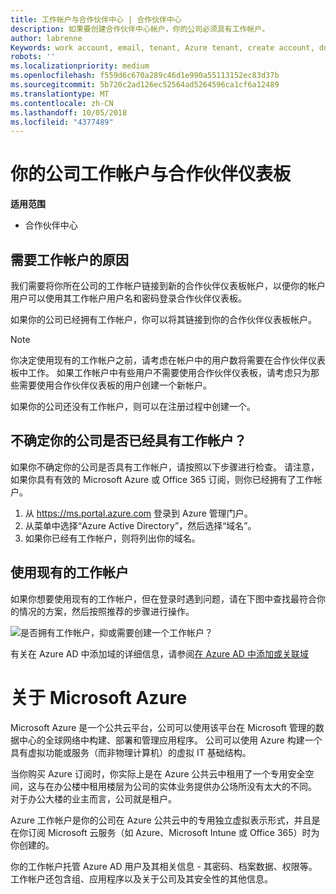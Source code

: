 ```yaml
---
title: 工作帐户与合作伙伴中心 | 合作伙伴中心
description: 如果要创建合作伙伴中心帐户，你的公司必须具有工作帐户。
author: labrenne
Keywords: work account, email, tenant, Azure tenant, create account, domain name
robots: ''
ms.localizationpriority: medium
ms.openlocfilehash: f559d6c670a289c46d1e990a55113152ec83d37b
ms.sourcegitcommit: 5b720c2ad126ec52564ad5264596ca1cf6a12489
ms.translationtype: MT
ms.contentlocale: zh-CN
ms.lasthandoff: 10/05/2018
ms.locfileid: "4377489"
---
```

# <a name="your-company-work-account-and-the-partner-dashboard"></a>你的公司工作帐户与合作伙伴仪表板  

**适用范围**

-  合作伙伴中心

## <a name="why-you-need-a-work-account"></a>需要工作帐户的原因

我们需要将你所在公司的工作帐户链接到新的合作伙伴仪表板帐户，以便你的帐户用户可以使用其工作帐户用户名和密码登录合作伙伴仪表板。

如果你的公司已经拥有工作帐户，你可以将其链接到你的合作伙伴仪表板帐户。 

> [!NOTE]  
>  你决定使用现有的工作帐户之前，请考虑在帐户中的用户数将需要在合作伙伴仪表板中工作。 如果工作帐户中有些用户不需要使用合作伙伴仪表板，请考虑只为那些需要使用合作伙伴仪表板的用户创建一个新帐户。

如果你的公司还没有工作帐户，则可以在注册过程中创建一个。 

## <a name="not-sure-if-your-company-already-has-a-work-account"></a>不确定你的公司是否已经具有工作帐户？

如果你不确定你的公司是否具有工作帐户，请按照以下步骤进行检查。 请注意，如果你具有有效的 Microsoft Azure 或 Office 365 订阅，则你已经拥有了工作帐户。
1.  从 https://ms.portal.azure.com 登录到 Azure 管理门户。
2.  从菜单中选择“Azure Active Directory”，然后选择“域名”。
3.  如果你已经有工作帐户，则将列出你的域名。

## <a name="using-an-existing-work-account"></a>使用现有的工作帐户

如果你想要使用现有的工作帐户，但在登录时遇到问题，请在下图中查找最符合你的情况的方案，然后按照推荐的步骤进行操作。 

![是否拥有工作帐户，抑或需要创建一个工作帐户？](images/onboardingAADFlow.png)

有关在 Azure AD 中添加域的详细信息，请参阅[在 Azure AD 中添加或关联域](https://docs.microsoft.com/azure/active-directory/active-directory-add-domain)

# <a name="about-microsoft-azure"></a>关于 Microsoft Azure

Microsoft Azure 是一个公共云平台，公司可以使用该平台在 Microsoft 管理的数据中心的全球网络中构建、部署和管理应用程序。 公司可以使用 Azure 构建一个具有虚拟功能或服务（而非物理计算机）的虚拟 IT 基础结构。 

当你购买 Azure 订阅时，你实际上是在 Azure 公共云中租用了一个专用安全空间，这与在办公楼中租用楼层为公司的实体业务提供办公场所没有太大的不同。 对于办公大楼的业主而言，公司就是租户。 

Azure 工作帐户是你的公司在 Azure 公共云中的专用独立虚拟表示形式，并且是在你订阅 Microsoft 云服务（如 Azure、Microsoft Intune 或 Office 365）时为你创建的。 

你的工作帐户托管 Azure AD 用户及其相关信息 - 其密码、档案数据、权限等。 工作帐户还包含组、应用程序以及关于公司及其安全性的其他信息。 
